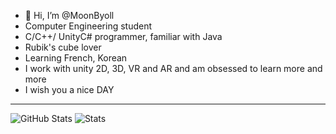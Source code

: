 - 👋 Hi, I’m @MoonByoll
- Computer Engineering student 
- C/C++/ UnityC# programmer, familiar with Java
- Rubik's cube lover 
- Learning French, Korean
- I work with unity 2D, 3D, VR and AR and am obsessed to learn more and more
- I wish you a nice DAY 
**********************
![GitHub Stats](https://github-readme-stats.vercel.app/api?username=MoonByoll&show_icons=true&&line_height=40)
![Stats](https://github-profile-trophy-errir.vercel.app/?username=MoonByoll&title=Commit,Repositories,Stars,Followers&margin-w=18)
